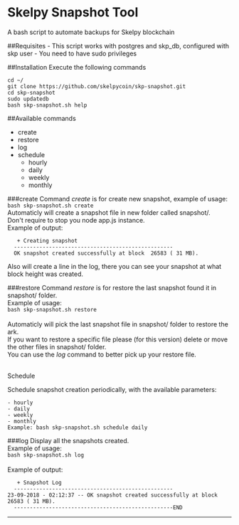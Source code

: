 # Skelpy Snapshot Tool
A bash script to automate backups for Skelpy blockchain

##Requisites
    - This script works with postgres and skp_db, configured with skp user
    - You need to have sudo privileges

##Installation
Execute the following commands
```
cd ~/
git clone https://github.com/skelpycoin/skp-snapshot.git
cd skp-snapshot
sudo updatedb
bash skp-snapshot.sh help
```
##Available commands

  - create
- restore
- log
- schedule
	- hourly
	- daily
	- weekly
	- monthly
    
###create
Command _create_ is for create new snapshot, example of usage:<br>
`bash skp-snapshot.sh create`<br>
Automaticly will create a snapshot file in new folder called snapshot/.<br>
Don't require to stop you node app.js instance.<br>
Example of output:<br>
```
   + Creating snapshot                                
  -------------------------------------------------- 
  OK snapshot created successfully at block  26583 ( 31 MB).
```
Also will create a line in the log, there you can see your snapshot at what block height was created.<br>

###restore
Command _restore_ is for restore the last snapshot found it in snapshot/ folder.<br>
Example of usage:<br>
`bash skp-snapshot.sh restore`<br>
<br>
Automaticly will pick the last snapshot file in snapshot/ folder to restore the ark.<br>
If you want to restore a specific file please (for this version) delete or move the other files in snapshot/ folder.<br>
You can use the _log_ command to better pick up your restore file.<br>
<br>

Schedule

Schedule snapshot creation periodically, with the available parameters:
```
- hourly
- daily
- weekly
- monthly
Example: bash skp-snapshot.sh schedule daily 
```




###log
Display all the snapshots created. <br>
Example of usage:<br>
`bash skp-snapshot.sh log`<br>
<br>
Example of output:<br>
```
   + Snapshot Log                                                                  
  --------------------------------------------------                               
23-09-2018 - 02:12:37 -- OK snapshot created successfully at block  26583 ( 31 MB). 
  --------------------------------------------------END                            
```
-------------------------------------------------------------
